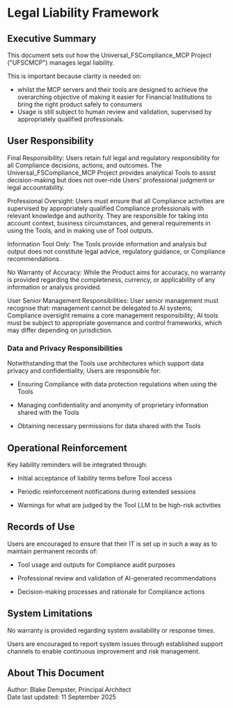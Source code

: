 # Legal Liability Framework

## Executive Summary

This document sets out how the Universal_FSCompliance_MCP Project ("UFSCMCP") manages legal liability.

This is important because clarity is needed on:

- whilst the MCP servers and their tools are designed to achieve the overarching objective of making it easier for Financial Institutions to bring the right product safely to consumers
- Usage is still  subject to human review and validation, supervised by appropriately qualified professionals.

## User Responsibility 

Final Responsibility: Users retain full legal and regulatory responsibility for all Compliance decisions, actions, and outcomes. The Universal_FSCompliance_MCP Project provides analytical Tools to assist decision-making but does not over-ride Users' professional judgment or legal accountability.

Professional Oversight: Users must ensure that all Compliance activities are supervised by appropriately qualified Compliance professionals with relevant knowledge and authority. They are responsible for taking into account context, business circumstances, and general requirements in using the Tools, and in making use of Tool outputs.

Information Tool Only: The Tools provide information and analysis but output does not constitute legal advice, regulatory guidance, or Compliance recommendations.

No Warranty of Accuracy: While the Product aims for accuracy, no warranty is provided regarding the completeness, currency, or applicability of any information or analysis provided.

User Senior Management Responsibilities: User senior management must recognise that: management cannot be delegated to AI systems; Compliance oversight remains a core management responsibility; AI tools must be subject to appropriate governance and control frameworks, which may differ depending on jurisdiction.

### Data and Privacy Responsibilities

Notwithstanding that the Tools use architectures which support data privacy and confidentiality, Users are responsible for:

- Ensuring Compliance with data protection regulations when using the Tools

- Managing confidentiality and anonymity of proprietary information shared with the Tools 
  
- Obtaining necessary permissions for data shared with the Tools

## Operational Reinforcement

Key liability reminders will be integrated through:

- Initial acceptance of liability terms before Tool access

- Periodic reinforcement notifications during extended sessions

- Warnings for what are judged by the Tool LLM to be high-risk activities

## Records of Use

Users are encouraged to ensure that their IT is set up in such a way as to maintain permanent records of:

- Tool usage and outputs for Compliance audit purposes

- Professional review and validation of AI-generated recommendations

- Decision-making processes and rationale for Compliance actions

## System Limitations

No warranty is provided regarding system availability or response times. 

Users are encouraged to report system issues through established support channels to enable continuous improvement and risk management.

## About This Document

Author: Blake Dempster, Principal Architect  
Date last updated: 11 September 2025  